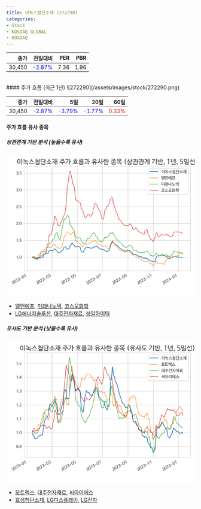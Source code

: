 ```yaml
---
title: 이녹스첨단소재 (272290)
categories:
- Stock
- KOSDAQ GLOBAL
- KOSDAQ
---
```


|종가|전일대비|PER|PBR|
|---:|-------:|--:|---:|
|30,450|<span style="color: blue">-2.87%</span>|7.36|1.96|

<!-- more -->
<br>
#### 주가 흐름 (최근 1년)
![272290](/assets/images/stock/272290.png)

|종가|전일대비|5일|20일|60일|
|---:|-------:|--:|---:|---:|
|30,450|<span style="color: blue">-2.87%</span>|<span style="color: blue">-3.79%</span>|<span style="color: blue">-1.77%</span>|<span style="color: red">0.33%</span>|

<!-- more -->

#### 주가 흐름 유사 종목

##### 상관관계 기반 분석 (높을수록 유사)
![272290](/assets/images/stock/272290_corr.png)
- [엘앤에프](/066970/), [미래나노텍](/095500/), [코스모화학](/005420/)
- [LG에너지솔루션](/373220/), [대주전자재료](/078600/), [성일하이텍](/365340/)

##### 유사도 기반 분석 (낮을수록 유사)	
![272290](/assets/images/stock/272290_sim.png)
- [모트렉스](/118990/), [대주전자재료](/078600/), [씨아이에스](/222080/)
- [효성첨단소재](/298050/), [LG디스플레이](/034220/), [LG전자](/066570/)